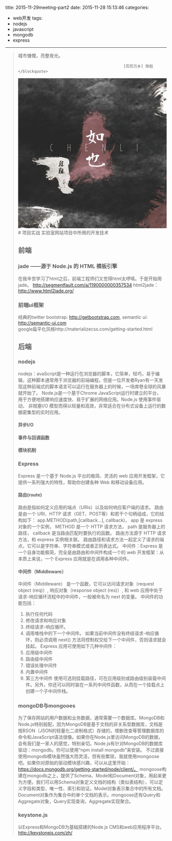 title: 2015-11-29meeting-part2
date: 2015-11-28 15:13:46
categories:
  - web开发
tags:
  - nodejs
  - javascript
  - mongodb
  - express

---
 <!-- HTML -->
<blockquote class="blockquote-center">城市慷慨，亮整夜光。
 
                                                  [历历万乡] 陈粒</blockquote>

<img src="/uploads/pic03.jpeg" />
<!--more-->
# 项目实战
实验室网站项目中所用的开发技术

## 前端
### jade ——源于 Node.js 的 HTML 模板引擎
在我辛苦学习了html之后，前端工程师们又觉得html太啰嗦。于是开始用jade。
http://segmentfault.com/a/1190000000357534
html2jade： 
http://www.html2jade.org/
### 前端ui框架
经典的twitter bootstrap: http://getbootstrap.com, 
semantic ui: http://semantic-ui.com  
google扁平化风格http://materializecss.com/getting-started.html
## 后端

### nodejs

nodejs：avaScript是一种运行在浏览器的脚本，它简单，轻巧，易于编辑，这种脚本通常用于浏览器的前端编程，但是一位开发者Ryan有一天发现这种前端式的脚本语言可以运行在服务器上的时候，一场席卷全球的风暴就开始了。
Node.js是一个基于Chrome JavaScript运行时建立的平台， 用于方便地搭建响应速度快、易于扩展的网络应用。Node.js 使用事件驱动， 非阻塞I/O 模型而得以轻量和高效，非常适合在分布式设备上运行的数据密集型的实时应用。
#### 异步I/O

#### 事件与回调函数

#### 模块机制

### Express
Express 是一个基于 Node.js 平台的极简、灵活的 web 应用开发框架，它提供一系列强大的特性，帮助你创建各种 Web 和移动设备应用。

#### 路由(route)
路由是指如何定义应用的端点（URIs）以及如何响应客户端的请求。
路由是由一个 URI、HTTP 请求（GET、POST等）和若干个句柄组成，它的结构如下： app.METHOD(path,[callback...], callback)， app 是 express 对象的一个实例， METHOD 是一个 HTTP 请求方法， path 是服务器上的路径， callback 是当路由匹配时要执行的函数。
路由方法源于 HTTP 请求方法，和 express 实例相关联。
路由路径和请求方法一起定义了请求的端点，它可以是字符串、字符串模式或者正则表达式。
中间件：Express 是一个自身功能极简，完全是由路由和中间件构成一个的 web 开发框架：从本质上来说，一个 Express 应用就是在调用各种中间件。

#### 中间件（Middleware） 
中间件（Middleware） 是一个函数，它可以访问请求对象（request object (req)）, 响应对象（response object (res)）, 和 web 应用中处于请求-响应循环流程中的中间件，一般被命名为 next 的变量。
中间件的功能包括：
1. 执行任何代码
2. 修改请求和响应对象
3. 终结请求-响应循环。
4. 调用堆栈中的下一个中间件。
如果当前中间件没有终结请求-响应循环，则必须调用 next() 方法将控制权交给下一个中间件，否则请求就会挂起。
Express 应用可使用如下几种中间件：
1. 应用级中间件
2. 路由级中间件
3. 错误处理中间件
4. 内置中间件
5. 第三方中间件
使用可选则挂载路径，可在应用级别或路由级别装载中间件。另外，你还可以同时装在一系列中间件函数，从而在一个挂载点上创建一个子中间件栈。

### mongoDB与mongooes

为了保存网站的用户数据和业务数据，通常需要一个数据库。MongoDB和Node.js特别般配，因为MongoDB是基于文档的非关系型数据库，文档是按BSON（JSON的轻量化二进制格式）存储的，增删改查等管理数据库的命令和JavaScript语法很像。如果你在Node.js里访问MongoDB的数据，会有我们是一家人的感觉，特别亲切。Node.js有针对MongoDB的数据库驱动：mongodb。你可以使用“npm install mongodb”来安装。
不过直接使用mongodb模块虽然强大而灵活，但有些繁琐，我就使用mongoose吧。如果你对原始的驱动模块感兴趣，可以从这里开始：https://docs.mongodb.org/getting-started/node/client/。
mongoose构建在mongodb之上，提供了Schema、Model和Document对象，用起来更为方便。我们可以用Schema对象定义文档的结构（类似表结构），可以定义字段和类型、唯一性、索引和验证。Model对象表示集合中的所有文档。Document对象作为集合中的单个文档的表示。mongoose还有Query和Aggregate对象，Query实现查询，Aggregate实现聚合。
### keystone.js
以Express和MongoDB为基础搭建的Node.js CMS和web应用程序平台。
http://keystonejs.com/zh/



